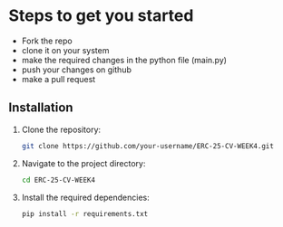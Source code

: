# Steps to get you started

- Fork the repo
- clone it on your system
- make the required changes in the python file (main.py)
- push your changes on github
- make a pull request

## Installation

1. Clone the repository:
    ```sh
    git clone https://github.com/your-username/ERC-25-CV-WEEK4.git

    ```
2. Navigate to the project directory:
    ```sh
    cd ERC-25-CV-WEEK4
    ```
3. Install the required dependencies:
    ```sh
    pip install -r requirements.txt
    ```
